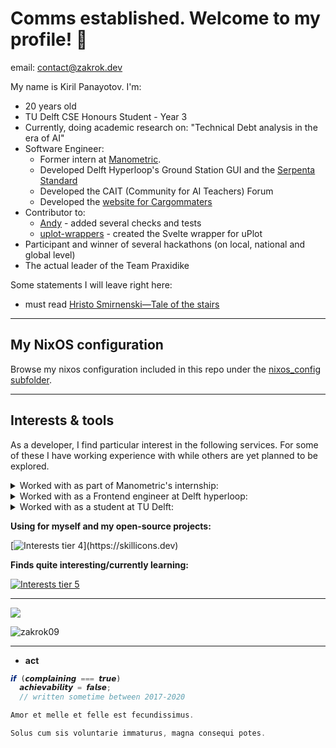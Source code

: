 # Comms established. Welcome to my profile! 👋

email: [contact@zakrok.dev](mailto::contact@zakrok.dev)

My name is Kiril Panayotov. I'm:

- 20 years old
- TU Delft CSE Honours Student - Year 3
- Currently, doing academic research on: "Technical Debt analysis in the era of AI"
- Software Engineer:
   - Former intern at [Manometric](https://www.manometric.nl/en/).
   - Developed Delft Hyperloop's Ground Station GUI and the [Serpenta Standard](https://github.com/delft-hyperloop/serpenta)
   - Developed the CAIT (Community for AI Teachers) Forum 
   - Developed the [website for Cargommaters](https://cargo-matters.com/en)
- Contributor to: 
   - [Andy](https://github.com/SERG-Delft/andy) - added several checks and tests
   - [uplot-wrappers](https://github.com/skalinichev/uplot-wrappers) - created the Svelte wrapper for uPlot
- Participant and winner of several hackathons (on local, national and global level)
- The actual leader of the Team Praxidike

Some statements I will leave right here:

- must read [Hristo Smirnenski—Tale of the stairs](https://www.slovo.bg/showwork.php3?AuID=386&WorkID=13571&Level=1)

---

## My NixOS configuration

Browse my nixos configuration included in this repo under the [nixos_config subfolder](./nixos_config).

---

## Interests & tools

As a developer, I find particular interest in the following services. 
For some of these I have working experience with while others are yet planned to be explored.

<details>
<summary>Worked with as part of Manometric's internship:</summary>

[![Interests tier 1](https://skillicons.dev/icons?i=ts,react,jest,docker,nodejs,bash,postgres,sentry)](https://skillicons.dev)
</details>

<details>
<summary>Worked with as a Frontend engineer at Delft hyperloop:</summary>

[![Interests tier 2](https://skillicons.dev/icons?i=ts,svelte,tauri,rust,wasm,vitest,bash,nix)](https://skillicons.dev)
</details>


<details>
<summary>Worked with as a student at TU Delft:</summary>

[![Interests tier 3](https://skillicons.dev/icons?i=java,spring,selenium,sc,c,cpp,py,blender,latex,)](https://skillicons.dev)
</details>


**Using for myself and my open-source projects:**

[![Interests tier 4](https://skillicons.dev/icons?i=webstorm,supabase,cloudflare,nix,linux,)](https://skillicons.dev)


**Finds quite interesting/currently learning:**

[![Interests tier 5](https://skillicons.dev/icons?i=rust,haskell,kotlin,vim,wasm,zig,go)](https://skillicons.dev)


---

<picture>
  <source
    srcset="https://github-readme-stats.vercel.app/api?username=zakrok09&show_icons=true&theme=dark"
    media="(prefers-color-scheme: dark)"
  />
  <source
    srcset="https://github-readme-stats.vercel.app/api?username=zakrok09&show_icons=true"
    media="(prefers-color-scheme: light), (prefers-color-scheme: no-preference)"
  />
  <img src="https://github-readme-stats.vercel.app/api?username=zakrok09&show_icons=true" />
</picture>

<p><img align="center" src="https://github-readme-streak-stats.herokuapp.com/?user=zakrok09&theme=dark" alt="zakrok09" /></p>

---

- **act**

```ts
𝙞𝙛 (𝙘𝙤𝙢𝙥𝙡𝙖𝙞𝙣𝙞𝙣𝙜 === 𝙩𝙧𝙪𝙚) 
  𝙖𝙘𝙝𝙞𝙚𝙫𝙖𝙗𝙞𝙡𝙞𝙩𝙮 = 𝙛𝙖𝙡𝙨𝙚;
  // written sometime between 2017-2020
```

```c
Amor et melle et felle est fecundissimus.

Solus cum sis voluntarie immaturus, magna consequi potes.
```
